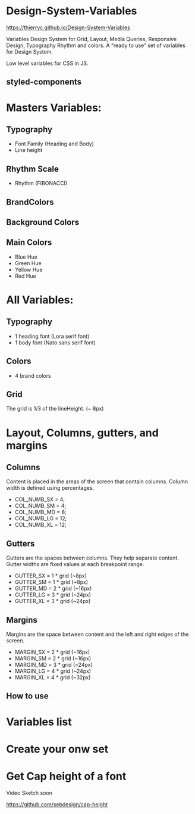 # Design-System-Variables

https://thierryc.github.io/Design-System-Variables

Variables Design System for Grid, Layout, Media Queries, Responsive Design, Typography Rhythm and colors.
A “ready to use” set of variables for Design System.

Low level variables for CSS in JS.

## styled-components



# Masters Variables:



## Typography 

* Font Family (Heading and Body)
* Line height

## Rhythm Scale

* Rhythm (FIBONACCI)

## BrandColors

## Background Colors

## Main Colors

* Blue Hue
* Green Hue
* Yellow Hue
* Red Hue

# All Variables:

## Typography

* 1 heading font (Lora serif font)
* 1 body font (Nato sans serif font)

## Colors 

* 4 brand colors

## Grid

The grid is 1/3 of the lineHeight. (~ 8px)

# Layout, Columns, gutters, and margins

## Columns

Content is placed in the areas of the screen that contain columns. 
Column width is defined using percentages.

* COL_NUMB_SX = 4;
* COL_NUMB_SM = 4;
* COL_NUMB_MD = 8;
* COL_NUMB_LG = 12;
* COL_NUMB_XL = 12;

## Gutters

Gutters are the spaces between columns. They help separate content. 
Gutter widths are fixed values at each breakpoint range.

* GUTTER_SX = 1 * grid (~8px)
* GUTTER_SM = 1 * grid (~8px)
* GUTTER_MD = 2 * grid (~16px)
* GUTTER_LG = 3 * grid (~24px)
* GUTTER_XL = 3 * grid (~24px)

## Margins

Margins are the space between content and the left and right edges of the screen.

* MARGIN_SX = 2 * grid (~16px)
* MARGIN_SM = 2 * grid (~16px)
* MARGIN_MD = 3 * grid (~24px)
* MARGIN_LG = 4 * grid (~24px)
* MARGIN_XL = 4 * grid (~32px)

## How to use


# Variables list


# Create your onw set


# Get Cap height of a font

Video Sketch soon

https://github.com/sebdesign/cap-height




